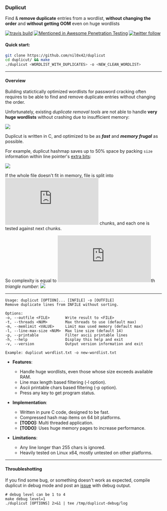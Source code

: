 ### Duplicut ###

Find & **remove duplicate** entries from a wordlist, **without changing the order** and **without getting
OOM** even on huge wordlists

[![travis build](https://img.shields.io/travis/nil0x42/duplicut?logo=travis)](http://travis-ci.org/nil0x42/duplicut)
[![Mentioned in Awesome Penetration Testing](https://awesome.re/mentioned-badge.svg)](https://github.com/enaqx/awesome-pentest)
[![twitter follow](https://img.shields.io/twitter/follow/nil0x42?label=Follow%20nil0x42%20%21&style=social)](https://twitter.com/intent/follow?screen_name=nil0x42)

#### Quick start:
```sh
git clone https://github.com/nil0x42/duplicut
cd duplicut/ && make
./duplicut <WORDLIST_WITH_DUPLICATES> -o <NEW_CLEAN_WORDLIST>
```

---------------------------------------------------------------------
#### Overview ####

Building statictically optimized wordlists for password
cracking often requires to be able to find and remove
duplicate entries without changing the order.

Unfortunately, existing *duplicate removal tools* are not
able to handle **very huge wordlists** without crashing
due to insufficient memory:

![][img-1-comparison]



Duplicut is written in C, and optimized to be as
_**fast**_ and _**memory frugal**_ as possible.

For example, duplicut hashmap saves up to 50% space by packing
`size` information within line pointer's [extra bits][tagged-pointer]:

![][img-2-line-struct]



If the whole file doesn't fit in memory, file is split into 
![][latex-n] chunks, and each one is tested against next chunks.

So complexity is equal to ![][latex-n]th *triangle number*:
![][img-3-chunked-processing]


---------------------------------------------------------------------
```
Usage: duplicut [OPTION]... [INFILE] -o [OUTFILE]
Remove duplicate lines from INFILE without sorting.

Options:
-o, --outfile <FILE>       Write result to <FILE>
-t, --threads <NUM>        Max threads to use (default max)
-m, --memlimit <VALUE>     Limit max used memory (default max)
-l, --line-max-size <NUM>  Max line size (default 14)
-p, --printable            Filter ascii printable lines
-h, --help                 Display this help and exit
-v, --version              Output version information and exit

Example: duplicut wordlist.txt -o new-wordlist.txt
```

* **Features**:
    - Handle huge wordlists, even those whose size exceeds available RAM.
    - Line max length based filtering (-l option).
    - Ascii printable chars based filtering (-p option).
    - Press any key to get program status.

* **Implementation**:
    - Written in pure C code, designed to be fast.
    - Compressed hash map items on 64 bit platforms.
    - **[TODO]:** Multi threaded application.
    - **[TODO]:** Uses huge memory pages to increase performance.

* **Limitations**:
    - Any line longer than 255 chars is ignored.
    - Heavily tested on Linux x64, mostly untested on other platforms.

---------------------------------------------------------------------
#### Throubleshotting ####

If you find some bug, or something doesn't work as expected,
compile duplicut in debug mode and post an [issue] with debug output.
```
# debug level can be 1 to 4
make debug level=1
./duplicut [OPTIONS] 2>&1 | tee /tmp/duplicut-debug/log
```


[img-1-comparison]: data/img/1-comparison.png
[img-2-line-struct]: data/img/2-line-struct.png
[img-3-chunked-processing]: data/img/3-chunked-processing.png

[issue]: https://github.com/nil0x42/duplicut/issues
[tagged-pointer]: https://en.wikipedia.org/wiki/Tagged_pointer

[latex-n]: http://www.sciweavers.org/tex2img.php?fs=15&eq=n
[latex-nth-triangle]: http://www.sciweavers.org/tex2img.php?fs=32&eq=%5Csum_%7Bk%3D1%7D%5Enk

